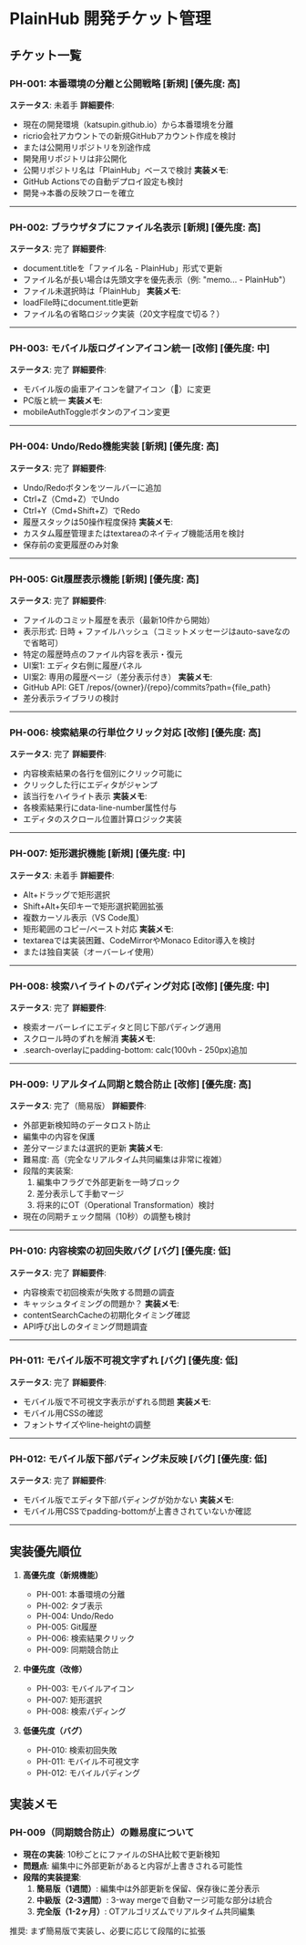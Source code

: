 # PlainHub 開発チケット管理

## チケット一覧

### PH-001: 本番環境の分離と公開戦略 [新規] [優先度: 高]
**ステータス**: 未着手
**詳細要件**:
- 現在の開発環境（katsupin.github.io）から本番環境を分離
- ricrio会社アカウントでの新規GitHubアカウント作成を検討
- または公開用リポジトリを別途作成
- 開発用リポジトリは非公開化
- 公開リポジトリ名は「PlainHub」ベースで検討
**実装メモ**:
- GitHub Actionsでの自動デプロイ設定も検討
- 開発→本番の反映フローを確立

---

### PH-002: ブラウザタブにファイル名表示 [新規] [優先度: 高]
**ステータス**: 完了
**詳細要件**:
- document.titleを「ファイル名 - PlainHub」形式で更新
- ファイル名が長い場合は先頭文字を優先表示（例: "memo... - PlainHub"）
- ファイル未選択時は「PlainHub」
**実装メモ**:
- loadFile時にdocument.title更新
- ファイル名の省略ロジック実装（20文字程度で切る？）

---

### PH-003: モバイル版ログインアイコン統一 [改修] [優先度: 中]
**ステータス**: 完了
**詳細要件**:
- モバイル版の歯車アイコンを鍵アイコン（🔐）に変更
- PC版と統一
**実装メモ**:
- mobileAuthToggleボタンのアイコン変更

---

### PH-004: Undo/Redo機能実装 [新規] [優先度: 高]
**ステータス**: 完了
**詳細要件**:
- Undo/Redoボタンをツールバーに追加
- Ctrl+Z（Cmd+Z）でUndo
- Ctrl+Y（Cmd+Shift+Z）でRedo
- 履歴スタックは50操作程度保持
**実装メモ**:
- カスタム履歴管理またはtextareaのネイティブ機能活用を検討
- 保存前の変更履歴のみ対象

---

### PH-005: Git履歴表示機能 [新規] [優先度: 高]
**ステータス**: 完了
**詳細要件**:
- ファイルのコミット履歴を表示（最新10件から開始）
- 表示形式: 日時 + ファイルハッシュ（コミットメッセージはauto-saveなので省略可）
- 特定の履歴時点のファイル内容を表示・復元
- UI案1: エディタ右側に履歴パネル
- UI案2: 専用の履歴ページ（差分表示付き）
**実装メモ**:
- GitHub API: GET /repos/{owner}/{repo}/commits?path={file_path}
- 差分表示ライブラリの検討

---

### PH-006: 検索結果の行単位クリック対応 [改修] [優先度: 高]
**ステータス**: 完了
**詳細要件**:
- 内容検索結果の各行を個別にクリック可能に
- クリックした行にエディタがジャンプ
- 該当行をハイライト表示
**実装メモ**:
- 各検索結果行にdata-line-number属性付与
- エディタのスクロール位置計算ロジック実装

---

### PH-007: 矩形選択機能 [新規] [優先度: 中]
**ステータス**: 未着手
**詳細要件**:
- Alt+ドラッグで矩形選択
- Shift+Alt+矢印キーで矩形選択範囲拡張
- 複数カーソル表示（VS Code風）
- 矩形範囲のコピー/ペースト対応
**実装メモ**:
- textareaでは実装困難、CodeMirrorやMonaco Editor導入を検討
- または独自実装（オーバーレイ使用）

---

### PH-008: 検索ハイライトのパディング対応 [改修] [優先度: 中]
**ステータス**: 完了
**詳細要件**:
- 検索オーバーレイにエディタと同じ下部パディング適用
- スクロール時のずれを解消
**実装メモ**:
- .search-overlayにpadding-bottom: calc(100vh - 250px)追加

---

### PH-009: リアルタイム同期と競合防止 [改修] [優先度: 高]
**ステータス**: 完了（簡易版）
**詳細要件**:
- 外部更新検知時のデータロスト防止
- 編集中の内容を保護
- 差分マージまたは選択的更新
**実装メモ**:
- 難易度: 高（完全なリアルタイム共同編集は非常に複雑）
- 段階的実装案:
  1. 編集中フラグで外部更新を一時ブロック
  2. 差分表示して手動マージ
  3. 将来的にOT（Operational Transformation）検討
- 現在の同期チェック間隔（10秒）の調整も検討

---

### PH-010: 内容検索の初回失敗バグ [バグ] [優先度: 低]
**ステータス**: 完了
**詳細要件**:
- 内容検索で初回検索が失敗する問題の調査
- キャッシュタイミングの問題か？
**実装メモ**:
- contentSearchCacheの初期化タイミング確認
- API呼び出しのタイミング問題調査

---

### PH-011: モバイル版不可視文字ずれ [バグ] [優先度: 低]
**ステータス**: 完了
**詳細要件**:
- モバイル版で不可視文字表示がずれる問題
**実装メモ**:
- モバイル用CSSの確認
- フォントサイズやline-heightの調整

---

### PH-012: モバイル版下部パディング未反映 [バグ] [優先度: 低]
**ステータス**: 完了
**詳細要件**:
- モバイル版でエディタ下部パディングが効かない
**実装メモ**:
- モバイル用CSSでpadding-bottomが上書きされていないか確認

---

## 実装優先順位

1. **高優先度（新規機能）**
   - PH-001: 本番環境の分離
   - PH-002: タブ表示
   - PH-004: Undo/Redo
   - PH-005: Git履歴
   - PH-006: 検索結果クリック
   - PH-009: 同期競合防止

2. **中優先度（改修）**
   - PH-003: モバイルアイコン
   - PH-007: 矩形選択
   - PH-008: 検索パディング

3. **低優先度（バグ）**
   - PH-010: 検索初回失敗
   - PH-011: モバイル不可視文字
   - PH-012: モバイルパディング

## 実装メモ

### PH-009（同期競合防止）の難易度について
- **現在の実装**: 10秒ごとにファイルのSHA比較で更新検知
- **問題点**: 編集中に外部更新があると内容が上書きされる可能性
- **段階的実装提案**:
  1. **簡易版（1週間）**: 編集中は外部更新を保留、保存後に差分表示
  2. **中級版（2-3週間）**: 3-way mergeで自動マージ可能な部分は統合
  3. **完全版（1-2ヶ月）**: OTアルゴリズムでリアルタイム共同編集

推奨: まず簡易版で実装し、必要に応じて段階的に拡張